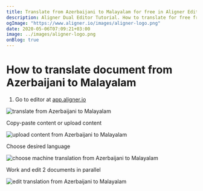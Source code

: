 ```yaml
---
title: Translate from Azerbaijani to Malayalam for free in Aligner Editor
description: Aligner Dual Editor Tutorial. How to translate for free from Azerbaijani to Malayalam. Aligner is multilingual document management platform. 
ogImage: "https://www.aligner.io/images/aligner-logo.png"
date: 2020-05-06T07:09:21+03:00
image: ../images/aligner-logo.png
onBlog: true
---
```


# How to translate document from Azerbaijani to Malayalam

1. Go to editor at [app.aligner.io](https://app.aligner.io "Aligner App web page")

![translate from Azerbaijani to Malayalam](../aligner-blank-editor.png "translate from Azerbaijani to Malayalam")

Copy-paste content or upload content

![upload content from Azerbaijani to Malayalam](../aligner-uploaded-document.png "upload content from Azerbaijani to Malayalam")

Choose desired language

![choose machine translation from Azerbaijani to Malayalam](../aligner-language-dropdown.png "choose machine translation from Azerbaijani to Malayalam")

Work and edit 2 documents in parallel

![edit translation from Azerbaijani to Malayalam](../aligner-double-sitded-editor.png "edit translation from Azerbaijani to Malayalam")

